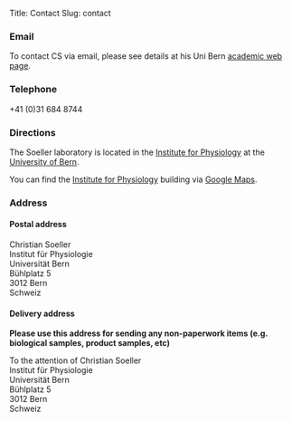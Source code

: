 Title: Contact
Slug: contact

### Email<a name="email"></a>

To contact CS via email, please see
details at his Uni Bern [academic web page](https://physiologie.unibe.ch/~soeller/).

### Telephone<a name="phone"></a>

+41 (0)31 684 8744

### Directions<a name="directions"></a>

The Soeller laboratory is located in the [Institute for Physiology](https://physiologie.unibe.ch) at the [University of Bern](https://www.unibe.ch).



You can find the [Institute for Physiology](https://physiologie.unibe.ch) building via [Google Maps](https://goo.gl/maps/nkFecjMmEzCckh3S7).

### Address<a name="address"></a>

#### Postal address

Christian Soeller <br>
Institut für Physiologie <br>
Universität Bern <br>
Bühlplatz 5 <br>
3012 Bern <br>
Schweiz

#### Delivery address

__Please use this address for sending any non-paperwork items (e.g. biological samples, product samples, etc)__ 

To the attention of Christian Soeller <br>
Institut für Physiologie <br>
Universität Bern <br>
Bühlplatz 5 <br>
3012 Bern <br>
Schweiz
